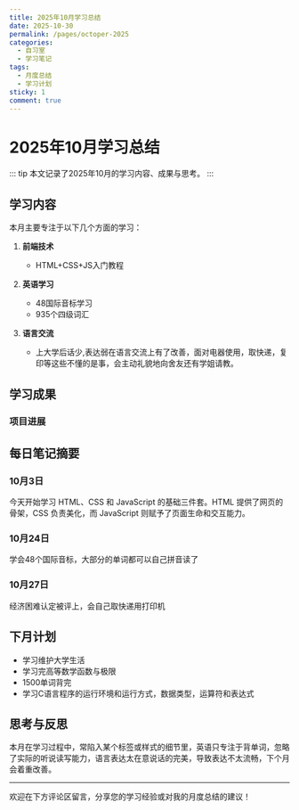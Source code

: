 ```yaml
---
title: 2025年10月学习总结
date: 2025-10-30
permalink: /pages/octoper-2025
categories: 
  - 自习室
  - 学习笔记
tags: 
  - 月度总结
  - 学习计划
sticky: 1
comment: true
---
```


# 2025年10月学习总结

::: tip
本文记录了2025年10月的学习内容、成果与思考。
:::

## 学习内容

本月主要专注于以下几个方面的学习：

1. **前端技术**
   - HTML+CSS+JS入门教程

2. **英语学习**
   - 48国际音标学习
   - 935个四级词汇

3. **语言交流**
   - 上大学后话少,表达弱在语言交流上有了改善，面对电器使用，取快递，复印等这些不懂的是事，会主动礼貌地向舍友还有学姐请教。

## 学习成果

### 项目进展


## 每日笔记摘要

### 10月3日

今天开始学习 HTML、CSS 和 JavaScript 的基础三件套。HTML 提供了网页的骨架，CSS 负责美化，而 JavaScript 则赋予了页面生命和交互能力。

### 10月24日

学会48个国际音标，大部分的单词都可以自己拼音读了

### 10月27日

经济困难认定被评上，会自己取快递用打印机

## 下月计划

- 学习维护大学生活
- 学习完高等数学函数与极限
- 1500单词背完
- 学习C语言程序的运行环境和运行方式，数据类型，运算符和表达式


## 思考与反思

本月在学习过程中，常陷入某个标签或样式的细节里，英语只专注于背单词，忽略了实际的听说读写能力，语言表达太在意说话的完美，导致表达不太流畅，下个月会着重改善。

---

欢迎在下方评论区留言，分享您的学习经验或对我的月度总结的建议！ 


